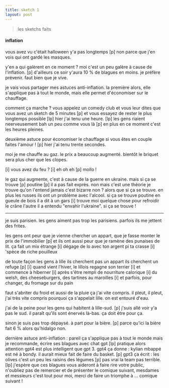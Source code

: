 ```yaml
---
title: sketch 1
layout: post
---
```


> les sketchs faits

#### inflation

vous avez vu c'était halloween y'a pas longtemps
[p]
non parce que j'en vois qui ont gardé les masques.

y'en a qui galèrent en ce moment ?
moi c'est un peu galère à cause de l'inflation.
[p]
d'ailleurs ce soir y'aura 10 % de blagues en moins.
je préfère prévenir.
faut bien que je vive.

je vais vous partager mes astuces anti-inflation.
la première alors,
elle s'applique pas à tout le monde,
mais elle permet d'économiser sur le chauffage.

comment ça marche ?
vous appelez un comedy club
et vous leur dites que vous avez un sketch de 5 minutes
[p]
et vous essayez de rester le plus longtemps possible
[lp]
hier j'ai tenu une heure.
[lp]
les gens riaient neerveusement bah un peu comme vous là
[p]
en plus en ce moment c'est les heures pleines.

deuxième astuce pour économiser le chauffage
si vous êtes en couple
faites l'amour !
[p]
hier j'ai tenu trente secondes.

moi je me chauffe au gaz.
le prix a beaucoup augmenté.
bientôt le briquet sera plus cher que les clopes.

[i] vous avez du feu ?
[i] eh oh eh [p] mollo !

le gaz qui augmente, c'est à cause de la guerre en ukraine.
mais si ça se trouve [p] poutine [p]
il a pas fait exprès.
non mais c'est une théorie je trouve qu'on l'entend jamais
c'est bizarre non ? alors que si ça se trouve.
en plus les russes ils ont un problème avec l'alcool.
si ça se trouve poutine en gueule de bois il a dit à un gars
[i] trouve moi quelque chose pour refroidir le crâne
l'autre il a entendu "envahir l'ukraine".
si ça se trouve !

---

je suis parisien.
les gens aiment pas trop les parisiens.
parfois ils me jettent des frites.

les gens ont peur que je vienne chercher un appart,
que je fasse monter le prix de l'immobilier
[p]
et ils ont aussi peur que je ramène des punaises de lit.
ça fait un mix étrange
[i] dégage de lo avec ton argent pi ta crasse
[i] 'spèce de riche pouilleux

de toute façon les gens à lille
ils cherchent pas un appart ils cherchent un refuge
[p]
[i] quand vient l'hiver, le lillois regagne son terrier
[i] et commence à hiberner
[i] après s'être rempli de nourriture calorique
[i] du welsh, des cheeseburgers, des tartines au maroilles
[i] et parfois, pour changer, du fromage sur du pain

faut s'abriter du froid et aussi de la pluie
ça j'ai vite compris.
il pleut, il pleut,
j'ai très vite compris pourquoi ça s'appelait lille.
on est entouré d'eau.

j'ai de la peine pour les gens qui habitent à lille-sud.
[p] j'suis allé voir y'a pas le sud.
il paraît qu'ils sont énervés là-bas.
ça doit être pour ça.

sinon je suis pas trop dépaysé.
à part pour la bière. [p]
parce qu'ici la bière fait 6 %
alors qu'hidalgo non.

dernière astuce anti-inflation :
pareil ça s'applique pas à tout le monde mais je recommande,
écrire ses blagues avec chat gpt
[lp]
pratique
alors attention gpt4 est plus intelligent que gpt 3.
gpt4 ça donne :
kylian mbappé est né à bondy.
il aurait mieux fait de faire du basket.
[p]
gpt3 ça écrit :
les olives c'est un peu les raisins des légumes
[p] pas vrai la team
pas terrible.
[lp] 
j'espère que ces blagues vous aideront à faire rire votre public,
n'oubliez pas de remercier et de présenter le comique suivant,
mesdames et messieurs c'est tout pour moi,
merci de faire un triomphe à ... comique suivant !
